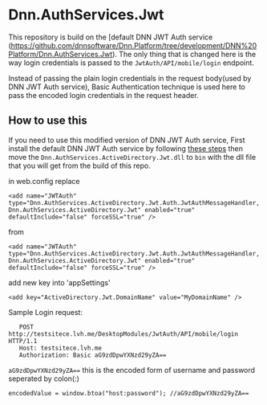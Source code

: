 # Dnn.AuthServices.Jwt
This repository is build on the [default DNN JWT Auth service (https://github.com/dnnsoftware/Dnn.Platform/tree/development/DNN%20Platform/Dnn.AuthServices.Jwt).
The only thing that is changed here is the way login credentials is passed to the `JwtAuth/API/mobile/login` endpoint.

Instead of passing the plain login credentials in the request body(used by DNN JWT Auth service), Basic Authentication technique is used here to pass the encoded login credentials in the request header.

## How to use this
If you need to use this modified version of DNN JWT Auth service, First install the default DNN JWT Auth service by following
[these steps](http://www.dnnsoftware.com/docs/administrators/jwt/jwt-user-credentials.html) then move the `Dnn.AuthServices.ActiveDirectory.Jwt.dll` to `bin` with the dll file that you will get from the build of this repo.

in web.config replace
```
<add name="JWTAuth" type="Dnn.AuthServices.ActiveDirectory.Jwt.Auth.JwtAuthMessageHandler, Dnn.AuthServices.ActiveDirectory.Jwt" enabled="true" defaultInclude="false" forceSSL="true" />
```
from
```
<add name="JWTAuth" type="Dnn.AuthServices.ActiveDirectory.Jwt.Auth.JwtAuthMessageHandler, Dnn.AuthServices.ActiveDirectory.Jwt" enabled="true" defaultInclude="false" forceSSL="true" />
```
add new key into 'appSettings'
```
<add key="ActiveDirectory.Jwt.DomainName" value="MyDomainName" />
```
Sample Login request: 

```
   POST http://testsitece.lvh.me/DesktopModules/JwtAuth/API/mobile/login HTTP/1.1
   Host: testsitece.lvh.me
   Authorization: Basic aG9zdDpwYXNzd29yZA==
```
                
`aG9zdDpwYXNzd29yZA==` this is the encoded form of username and password seperated by colon(:)

`
encodedValue = window.btoa("host:password"); //aG9zdDpwYXNzd29yZA==
`
